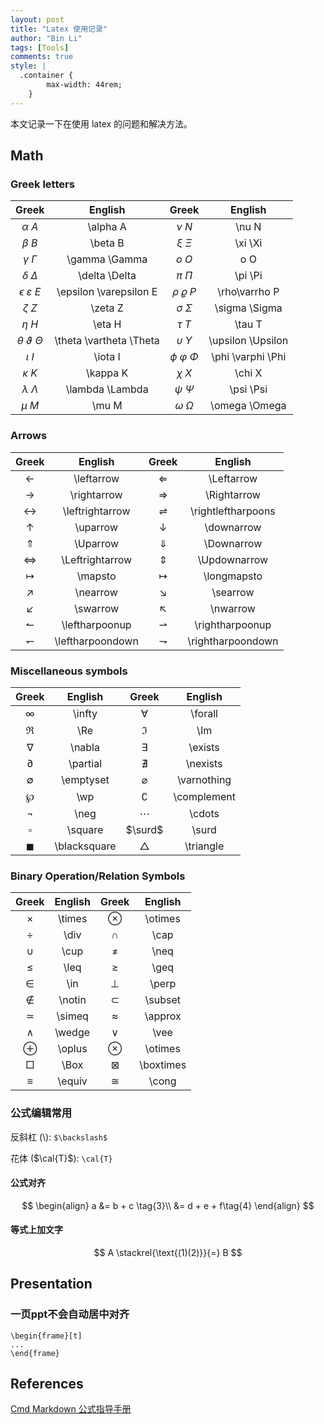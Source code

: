 ```yaml
---
layout: post
title: "Latex 使用记录"
author: "Bin Li"
tags: [Tools]
comments: true
style: |
  .container {
        max-width: 44rem;
    } 
---
```


本文记录一下在使用 latex 的问题和解决方法。

## Math
### Greek letters

| Greek | English | Greek | English |
| :---: | :---: | :---: | :---: |
| $\alpha~A$ | \alpha A | $\nu~ N$ | \nu N |
| $\beta~B$ | \beta B | $\xi~\Xi$ | \xi \Xi |
| $\gamma ~ \Gamma$ | \gamma \Gamma | $o~ O$ | o O |
| $\delta ~ \Delta$ | \delta \Delta | $\pi ~ \Pi$ | \pi \Pi |
| $\epsilon ~ \varepsilon ~ E$ | \epsilon \varepsilon E | $\rho ~ \varrho ~ P$ | \rho\varrho P |
| $\zeta ~ Z$ | \zeta Z | $\sigma ~ \Sigma$ | \sigma \Sigma |
| $\eta ~ H$ | \eta H | $\tau ~ T$ | \tau T |
| $\theta ~ \vartheta ~ \Theta$ | \theta \vartheta \Theta | $\upsilon ~ \Upsilon$ | \upsilon \Upsilon |
| $\iota ~ I$ | \iota I | $\phi ~ \varphi ~ \Phi$ | \phi \varphi \Phi |
| $\kappa ~ K$ | \kappa K | $\chi ~ X$ | \chi X |
| $\lambda ~ \Lambda$ | \lambda \Lambda | $\psi ~ \Psi$ | \psi \Psi |
| $\mu ~ M$ | \mu M | $\omega ~ \Omega$ | \omega \Omega |

### Arrows

| Greek | English | Greek | English |
| :---: | :---: | :---: | :---: |
|$\leftarrow$ | \leftarrow | $\Leftarrow$ | \Leftarrow|
|$\rightarrow$ | \rightarrow | $\Rightarrow$ | \Rightarrow|
|$\leftrightarrow$ | \leftrightarrow | $\rightleftharpoons$ | \rightleftharpoons|
|$\uparrow$ | \uparrow | $\downarrow$ | \downarrow|
|$\Uparrow$ | \Uparrow | $\Downarrow$ | \Downarrow|
|$\Leftrightarrow$ | \Leftrightarrow | $\Updownarrow$ | \Updownarrow|
|$\mapsto$ | \mapsto | $\longmapsto$ | \longmapsto|
|$\nearrow$ | \nearrow | $\searrow$ | \searrow|
|$\swarrow$ | \swarrow | $\nwarrow$ | \nwarrow|
|$\leftharpoonup$  | \leftharpoonup | $\rightharpoonup$ | \rightharpoonup|
|$\leftharpoondown$  | \leftharpoondown | $\rightharpoondown$ | \rightharpoondown|

### Miscellaneous symbols

| Greek | English | Greek | English |
| :---: | :---: | :---: | :---: |
|$\infty$ | \infty | $\forall$ | \forall|
|$\Re$ | \Re | $\Im$ | \Im|
|$\nabla$ | \nabla | $\exists$ | \exists|
|$\partial$ | \partial | $\nexists$ | \nexists|
|$\emptyset$ | \emptyset | $\varnothing$ | \varnothing|
|$\wp$ | \wp | $\complement$ | \complement|
|$\neg$ | \neg | $\cdots$ | \cdots|
|$\square$  | \square | $\surd$  | \surd|
|$\blacksquare$ | \blacksquare | $\triangle$ | \triangle|

### Binary Operation/Relation Symbols

| Greek | English | Greek | English |
| :---: | :---: | :---: | :---: |
|$\times$ | \times | $\otimes$ | \otimes|
|$\div$ | \div | $\cap$ | \cap|
|$\cup$ | \cup | $\neq$ | \neq|
|$\leq$ | \leq | $\geq$ | \geq|
|$\in$ | \in | $\perp$ | \perp|
|$\notin$ | \notin | $\subset$ | \subset|
|$\simeq$ | \simeq | $\approx$ | \approx|
|$\wedge$ | \wedge | $\vee$ | \vee|
|$\oplus$ | \oplus | $\otimes$ | \otimes|
|$\Box$ | \Box | $\boxtimes$ | \boxtimes|
|$\equiv$ | \equiv | $\cong$ | \cong|

### 公式编辑常用
反斜杠 (\\): `$\backslash$`

花体 ($\cal{T}$): `\cal{T}`

#### 公式对齐
$$
\begin{align}
a &= b + c \tag{3}\\
  &= d + e + f\tag{4}
\end{align}
$$

#### 等式上加文字
$$
A \stackrel{\text{(1)(2)}}{=} B
$$

## Presentation
### 一页ppt不会自动居中对齐
```
\begin{frame}[t]
...
\end{frame}
```

## References
[Cmd Markdown 公式指导手册](https://www.zybuluo.com/codeep/note/163962)

